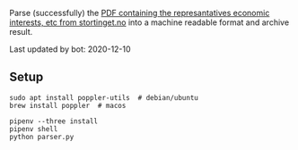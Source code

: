 Parse (successfully) the [PDF containing the represantatives economic interests, etc from stortinget.no](https://www.stortinget.no/no/Stortinget-og-demokratiet/Representantene/Okonomiske-interesser/) into a machine readable format and archive result.

Last updated by bot: 2020-12-10

## Setup
    sudo apt install poppler-utils  # debian/ubuntu
    brew install poppler  # macos

    pipenv --three install
    pipenv shell
    python parser.py
